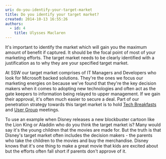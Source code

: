 ```yaml
---
uri: do-you-identify-your-target-market
title: Do you identify your target market?
created: 2014-10-13 16:55:26
authors:
  - id: 4
    title: Ulysses Maclaren
---
```





<span class='intro'> <p>​It's important to identify the market which will gain you the maximum amount of benefit if captured. It should be the focal point of most of your marketing efforts. The target market needs to be clearly identified with a justification as to why they are your specified target market.</p> </span>

<p>​At SSW our target market comprises of IT Managers and Developers who look for Microsoft backed solutions. They're the ones we focus our marketing energies on because we've found that they're the key decision makers when it comes to adopting new technologies and often act as the gate keepers to information being relayed to upper management. If we gain their approval, it's often much easier to secure a deal. Part of our penetration strategy towards this target market is to hold <a href="http&#58;//www.ssw.com.au/ssw/Events/SSWTechBreakfast.aspx" target="_blank">Tech Breakfasts</a> and <a href="http&#58;//www.ssw.com.au/ssw/Netug/" target="_blank">User Group</a> meetings.</p><p>​To use an example when Disney releases a new blockbuster cartoon like the Lion King or Aladdin who do you think the target market is? Many would say it's the young children that the movies are made for. But the truth is that Disney's target market often includes the decision makers - the parents who take the children to the movies and buy the merchandise. Disney knows that it's one thing to make a great movie that kids are excited about but the efforts often fall short if parents don't approve of it.​</p>


